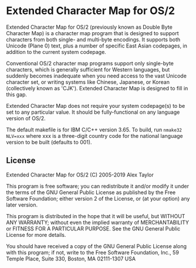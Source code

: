 # Extended Character Map for OS/2

Extended Character Map for OS/2 (previously known as Double Byte Character
Map) is a character map program that is designed to support characters from
both single- and multi-byte encodings.  It supports both Unicode (Plane 0)
text, plus a number of specific East Asian codepages, in addition to the
current system codepage.

Conventional OS/2 character map programs support only single-byte characters,
which is generally sufficient for Western languages, but suddenly becomes
inadequate when you need access to the vast Unicode character set, or writing
systems like Chinese, Japanese, or Korean (collectively known as 'CJK').
Extended Character Map is designed to fill in this gap.

Extended Character Map does not require your system codepage(s) to be set to
any particular value.  It should be fully-functional on any language version
of OS/2.

The default makefile is for IBM C/C++ version 3.65.  To build, run 
`nmake32 NLV=xxx` where xxx is a three-digit country code for the national
language version to be built (defaults to 001).

## License

Extended Character Map for OS/2
(C) 2005-2019 Alex Taylor

This program is free software; you can redistribute it and/or modify
it under the terms of the GNU General Public License as published by
the Free Software Foundation; either version 2 of the License, or
(at your option) any later version.

This program is distributed in the hope that it will be useful,
but WITHOUT ANY WARRANTY; without even the implied warranty of
MERCHANTABILITY or FITNESS FOR A PARTICULAR PURPOSE.  See the
GNU General Public License for more details.

You should have received a copy of the GNU General Public License
along with this program; if not, write to the Free Software
Foundation, Inc., 59 Temple Place, Suite 330, Boston, MA  02111-1307  USA

